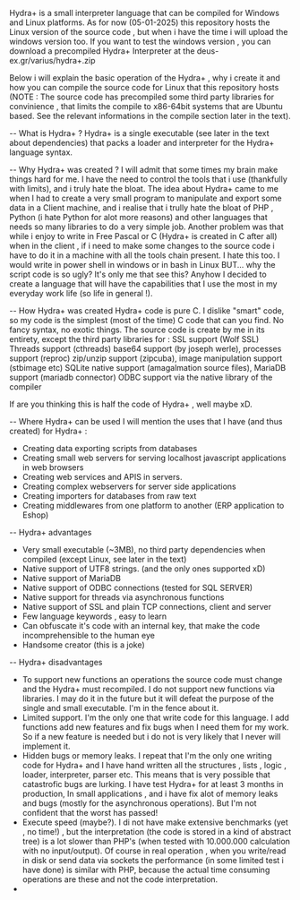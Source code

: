 Hydra+ is a small interpreter language that can be compiled for Windows and Linux platforms.
As for now (05-01-2025) this repository hosts the Linux version of the source code , but when i have the 
time i will upload the windows version too. If you want to test the windows version , you can download a precompiled 
Hydra+ Interpreter at the deus-ex.gr/varius/hydra+.zip

Below i will explain the basic operation of the Hydra+ , why i create it and how you can compile the source code for Linux 
that this repository hosts (NOTE : The source code has precompiled some third party libraries for convinience , that limits the compile to x86-64bit systems that are Ubuntu based.
See the relevant informations in the compile section later in the text).

-- What is Hydra+ ? 
Hydra+ is a single executable (see later in the text about dependencies) that packs a loader and interpreter for the Hydra+ language syntax.

-- Why Hydra+ was created ?
I will admit that some times my brain make things hard for me. I have the need to control the tools that i use (thankfully with limits), and
i truly hate the bloat. The idea about Hydra+ came to me when I had to create a very small program to manipulate and export some data in a Client machine, and i realise
that i trully hate the bloat of PHP , Python (i hate Python for alot more reasons) and other languages that needs so many libraries to do 
a very simple job. Another problem was that while i enjoy to write in Free Pascal or C (Hydra+ is created in C after all) when in the client , if i need to make some changes 
to the source code i have to do it in a machine with all the tools chain present. I hate this too. I would write in power shell in windows or 
in bash in Linux BUT... why the script code is so ugly? It's only me that see this? Anyhow I decided to create a language that will have the capabilities that
I use the most in my everyday work life (so life in general !).

-- How Hydra+ was created
Hydra+ code is pure C. I dislike "smart" code, so my code is the simplest (most of the time) C code that can you find. No fancy syntax, no exotic things.
The source code is create by me in its entirety, except the third party libraries for :
SSL support (Wolf SSL) 
Threads support (cthreads)
base64 support (by joseph werle),
processes support (reproc)
zip/unzip support (zipcuba),
image manipulation support (stbimage etc)
SQLite native support (amagalmation source files),
MariaDB support (mariadb connector)
ODBC support via the native library of the compiler

If are you thinking this is half the code of Hydra+ , well maybe xD.

-- Where Hydra+ can be used
I will mention the uses that I have (and thus created) for Hydra+ :
- Creating data exporting scripts from databases
- Creating small web servers for serving localhost javascript applications in web browsers
- Creating web services and APIS in servers.
- Creating complex webservers for server side applications
- Creating importers for databases from raw text
- Creating middlewares from one platform to another (ERP application to Eshop)

-- Hydra+ advantages
- Very small executable (~3MB), no third party dependencies when compiled (except Linux, see later in the text)
- Native support of UTF8 strings. (and the only ones supported xD) 
- Native support of MariaDB
- Native support of ODBC connections (tested for SQL SERVER)
- Native support for threads via asynchronous functions
- Native support of SSL and plain TCP connections, client and server
- Few language keywords , easy to learn
- Can obfuscate it's code with an internal key, that make the code incomprehensible to the human eye 
- Handsome creator (this is a joke)

-- Hydra+ disadvantages
- To support new functions an operations the source code must change and the Hydra+ must recompiled.
  I do not support new functions via libraries. I may do it in the future but it will defeat the purpose of the
  single and small executable. I'm in the fence about it.
- Limited support. I'm the only one that write code for this language. I add functions add new features and fix bugs
  when I need them for my work. So if a new feature is needed but i do not is very likely that I never will implement it.
- Hidden bugs or memory leaks. I repeat that I'm the only one writing code for Hydra+ and I have hand written all the structures , lists ,
  logic , loader, interpreter, parser etc. This means that is very possible that catastrofic bugs are lurking. I have test Hydra+ for at least 3
  months in production, In small applications , and i have fix alot of memory leaks and bugs (mostly for the asynchronous operations). But
  I'm not confident that the worst has passed!
- Execute speed (maybe?). I di not have make extensive benchmarks (yet , no time!) , but the interpretation (the code is stored in a kind of abstract tree)
  is a lot slower than PHP's (when tested with 10.000.000 calculation with no input/output). Of course in real operation , when you write/read in disk or send data via sockets
  the performance (in some limited test i have done) is similar with PHP, because the actual time consuming operations are these and not
  the code interpretation. 
-

  














